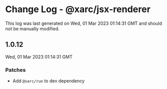 # Change Log - @xarc/jsx-renderer

This log was last generated on Wed, 01 Mar 2023 01:14:31 GMT and should not be manually modified.

## 1.0.12
Wed, 01 Mar 2023 01:14:31 GMT

### Patches

- Add `@xarc/run` to dev dependency

